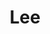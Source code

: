 ---
layout: post
title: "Lee"
category: portfolio
tags: illustration
thumbnail: /portfolio/thumbs/lee.jpg
full: /portfolio/full/lee.jpg
medium: Digital
orientation: portrait
description: Rest in Peace, 1922-2015
---